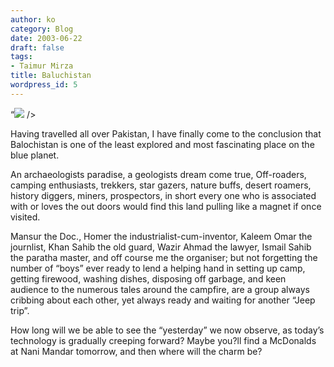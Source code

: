 ```yaml
---
author: ko
category: Blog
date: 2003-06-22
draft: false
tags:
- Taimur Mirza
title: Baluchistan
wordpress_id: 5
---
```


“![](/pictures/bhootani_farms/F1000065-thumb.jpg) />

Having travelled all over Pakistan, I have finally come to the conclusion that Balochistan is one of the least explored and most fascinating place on the blue planet.

An archaeologists paradise, a geologists dream come true, Off-roaders, camping enthusiasts, trekkers, star gazers, nature buffs, desert roamers, history diggers, miners, prospectors, in short every one who is associated with or loves the out doors would find this land pulling like a magnet if once visited.

Mansur the Doc., Homer the industrialist-cum-inventor, Kaleem Omar the journlist, Khan Sahib the old guard, Wazir Ahmad the lawyer, Ismail Sahib the paratha master, and off course me the organiser; but not forgetting the number of “boys” ever ready to lend a helping hand in setting up camp, getting firewood, washing dishes, disposing off garbage, and keen audience to the numerous tales around the campfire, are a group always cribbing about each other, yet always ready and waiting for another “Jeep trip”.

How long will we be able to see the “yesterday” we now observe, as today’s technology is gradually creeping forward? Maybe you?ll find a McDonalds at Nani Mandar tomorrow, and then where will the charm be?